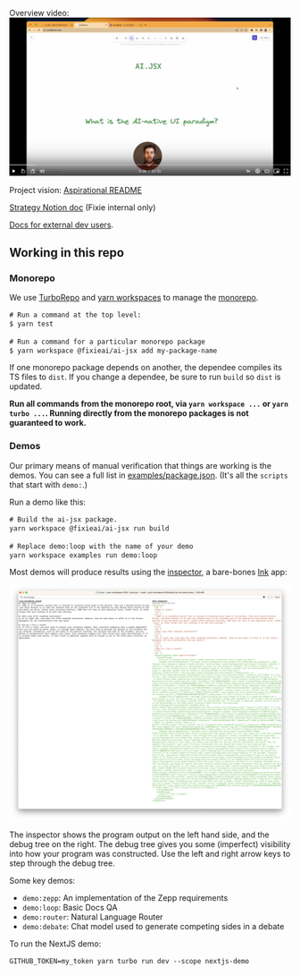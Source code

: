 Overview video: [![Loom video](./docs/loom.png)](https://www.loom.com/share/79ca3706839049a2beaf70f75950f86f)

Project vision: [Aspirational README](./docs/internal/aspirational-readme.md)

[Strategy Notion doc](https://www.notion.so/fixieai/AI-JSX-Design-159fde6bf8d6466487eac3d4ee1f9a93?pvs=4) (Fixie internal only)

[Docs for external dev users](./docs/toc.md).

## Working in this repo

### Monorepo

We use [TurboRepo](https://turbo.build/repo) and [yarn workspaces](https://yarnpkg.com/features/workspaces/#gatsby-focus-wrapper) to manage the [monorepo](https://turbo.build/repo/docs/handbook).

```
# Run a command at the top level:
$ yarn test

# Run a command for a particular monorepo package
$ yarn workspace @fixieai/ai-jsx add my-package-name
```

If one monorepo package depends on another, the dependee compiles its TS files to `dist`. If you change a dependee, be sure to run `build` so `dist` is updated. 

**Run all commands from the monorepo root, via `yarn workspace ...` or `yarn turbo ...`. Running directly from the monorepo packages is not guaranteed to work.**

### Demos

Our primary means of manual verification that things are working is the demos. You can see a full list in [examples/package.json](./packages/examples/package.json). (It's all the `scripts` that start with `demo:`.)

Run a demo like this:

```
# Build the ai-jsx package.
yarn workspace @fixieai/ai-jsx run build

# Replace demo:loop with the name of your demo
yarn workspace examples run demo:loop
```

Most demos will produce results using the [inspector](./packages/ai-jsx/src/inspector/console.tsx), a bare-bones [Ink](https://github.com/vadimdemedes/ink) app:

![inspector screenshot](./docs/inspector.png)

The inspector shows the program output on the left hand side, and the debug tree on the right. The debug tree gives you some (imperfect) visibility into how your program was constructed. Use the left and right arrow keys to step through the debug tree.

Some key demos:

- `demo:zepp`: An implementation of the Zepp requirements
- `demo:loop`: Basic Docs QA
- `demo:router`: Natural Language Router
- `demo:debate`: Chat model used to generate competing sides in a debate

To run the NextJS demo:

```
GITHUB_TOKEN=my_token yarn turbo run dev --scope nextjs-demo
```
